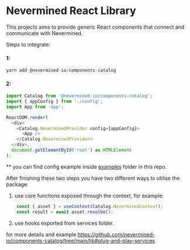 # Nevermined React Library

This projects aims to provide generic React components that
connect and communicate with Nevermined.

Steps to integrate:

#### 1:
```typescript
yarn add @nevermined-io/components-catalog
```

#### 2:
```typescript
import Catalog from '@nevermined-io/components-catalog';
import { appConfig } from './config';
import App from 'app';

ReactDOM.render(
  <div>
    <Catalog.NeverminedProvider config={appConfig}>
      <App />
    </Catalog.NeverminedProvider>
  </div>,
  document.getElementById('root') as HTMLElement
);
```

** you can find config example inside [examples](https://github.com/nevermined-io/components-catalog/blob/main/example/src/config.ts) folder in this repo.

After finishing these two steps you have two different ways to utilise the package:

1) use core functions exposed through the context, for example: 
```typescript
    const { asset } = useContext(Catalog.NeverminedContext);
    const result = await asset.resolbe();
```

2) use hooks exported from services folder.

for more details and example https://github.com/nevermined-io/components-catalog/tree/main/lib#plug-and-play-services

